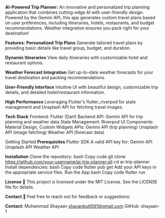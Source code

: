 **AI-Powered Trip Planner:**
An innovative and personalized trip planning application that combines cutting-edge AI with user-friendly design. Powered by the Gemini API, this app generates custom travel plans based on user preferences, including itineraries, hotels, restaurants, and budget recommendations. Weather integration ensures you pack right for your destination!

**Features:**
**Personalized Trip Plans**
Generate tailored travel plans by providing basic details like travel group, budget, and duration.

**Dynamic Itineraries**
View daily itineraries with customizable hotel and restaurant options.

**Weather Forecast Integration**
Get up-to-date weather forecasts for your travel destination and packing recommendations.

**User-Friendly Interface**
Intuitive UI with beautiful design, customizable trip details, and detailed hotel/restaurant information.

**High Performance**
Leveraging Flutter's flutter_riverpod for state management and Unsplash API for fetching travel images.

**Tech Stack** 
Frontend: Flutter (Dart)
Backend API: Gemini API for trip planning and weather data
State Management: Riverpod
UI Components: Material Design, Custom Widgets
APIs:
Gemini API (trip planning)
Unsplash API (image fetching)
Weather API (forecast data)

Getting Started 
**Prerequisites**
Flutter SDK
A valid API key for:
Gemini API
Unsplash API
Weather API


**Installation**
Clone the repository:
bash
Copy code
git clone https://github.com/your-username/ai-trip-planner.git
cd ai-trip-planner
Install dependencies:
bash
Copy code
flutter pub get
Add your API keys in the appropriate service files.
Run the App
bash
Copy code
flutter run

**License 📄**
This project is licensed under the MIT License. See the LICENSE file for details.

**Contact 📧**
Feel free to reach out for feedback or suggestions:

**Contact:**
Muhammad Shayaan
shayanbutt561@gmail.com
GitHub: shayaan-1
